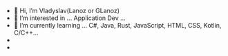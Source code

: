 - 👋 Hi, I’m Vladyslav(Lanoz or GLanoz)
- 👀 I’m interested in ... Application Dev ...
- 🌱 I’m currently learning ... C#, Java, Rust, JavaScript, HTML, CSS, Kotlin, C/C++...
- <!--- 💞️ I’m looking to collaborate on ... --->
- <!--- 📫 How to reach me ... --->

<!---
GLanoz/GLanoz is a ✨ special ✨ repository because its `README.md` (this file) appears on your GitHub profile.
You can click the Preview link to take a look at your changes.
--->
